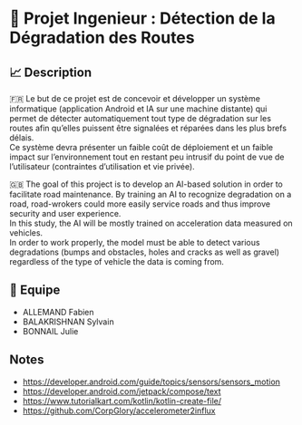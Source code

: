 # 🚗 Projet Ingenieur : Détection de la Dégradation des Routes

## 📈 Description

🇫🇷 Le but de ce projet est de concevoir et développer un système informatique (application Android et IA sur une machine distante) qui permet de détecter
automatiquement tout type de dégradation sur les routes afin qu’elles puissent être signalées et réparées dans
les plus brefs délais.  
Ce système devra présenter un faible coût de déploiement et un faible impact sur l’environnement tout en restant peu intrusif du point de vue de l’utilisateur (contraintes d’utilisation et vie privée).

🇬🇧 The goal of this project is to develop an AI-based solution in order to facilitate road maintenance. By training an AI to recognize degradation on a road, road-wrokers could more easily service roads and thus improve security and user experience.  
In this study, the AI will be mostly trained on acceleration data measured on vehicles.  
In order to work properly, the model must be able to detect various degradations (bumps and obstacles, holes and cracks as well as gravel) regardless of the type of vehicle the data is coming from.

## 👥 Equipe

- ALLEMAND Fabien
- BALAKRISHNAN Sylvain
- BONNAIL Julie

## Notes

- https://developer.android.com/guide/topics/sensors/sensors_motion
- https://developer.android.com/jetpack/compose/text
- https://www.tutorialkart.com/kotlin/kotlin-create-file/
- https://github.com/CorpGlory/accelerometer2influx